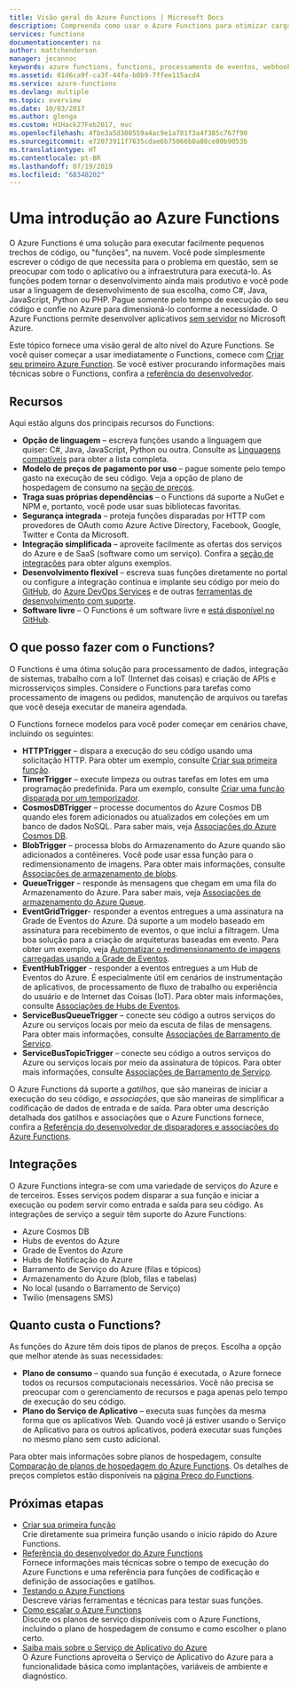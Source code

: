 ```yaml
---
title: Visão geral do Azure Functions | Microsoft Docs
description: Compreenda como usar o Azure Functions para otimizar cargas de trabalho assíncronas em minutos.
services: functions
documentationcenter: na
author: mattchenderson
manager: jeconnoc
keywords: azure functions, functions, processamento de eventos, webhooks, computação dinâmica, arquitetura sem servidor
ms.assetid: 01d6ca9f-ca3f-44fa-b0b9-7ffee115acd4
ms.service: azure-functions
ms.devlang: multiple
ms.topic: overview
ms.date: 10/03/2017
ms.author: glenga
ms.custom: H1Hack27Feb2017, mvc
ms.openlocfilehash: 4fbe3a5d308559a4ac9e1a781f3a4f385c767f90
ms.sourcegitcommit: e72073911f7635cdae6b75066b0a88ce00b9053b
ms.translationtype: HT
ms.contentlocale: pt-BR
ms.lasthandoff: 07/19/2019
ms.locfileid: "68348202"
---
```

# <a name="an-introduction-to-azure-functions"></a>Uma introdução ao Azure Functions  
O Azure Functions é uma solução para executar facilmente pequenos trechos de código, ou "funções", na nuvem. Você pode simplesmente escrever o código de que necessita para o problema em questão, sem se preocupar com todo o aplicativo ou a infraestrutura para executá-lo. As funções podem tornar o desenvolvimento ainda mais produtivo e você pode usar a linguagem de desenvolvimento de sua escolha, como C#, Java, JavaScript, Python ou PHP. Pague somente pelo tempo de execução do seu código e confie no Azure para dimensioná-lo conforme a necessidade. O Azure Functions permite desenvolver aplicativos [sem servidor](https://azure.microsoft.com/solutions/serverless/) no Microsoft Azure.

Este tópico fornece uma visão geral de alto nível do Azure Functions. Se você quiser começar a usar imediatamente o Functions, comece com [Criar seu primeiro Azure Function](functions-create-first-azure-function.md). Se você estiver procurando informações mais técnicas sobre o Functions, confira a [referência do desenvolvedor](functions-reference.md).

## <a name="features"></a>Recursos
Aqui estão alguns dos principais recursos do Functions:

* **Opção de linguagem** – escreva funções usando a linguagem que quiser: C#, Java, JavaScript, Python ou outra. Consulte as [Linguagens compatíveis](supported-languages.md) para obter a lista completa.
* **Modelo de preços de pagamento por uso** – pague somente pelo tempo gasto na execução de seu código. Veja a opção de plano de hospedagem de consumo na [seção de preços](#pricing).  
* **Traga suas próprias dependências** – o Functions dá suporte a NuGet e NPM e, portanto, você pode usar suas bibliotecas favoritas.  
* **Segurança integrada** – proteja funções disparadas por HTTP com provedores de OAuth como Azure Active Directory, Facebook, Google, Twitter e Conta da Microsoft.  
* **Integração simplificada** – aproveite facilmente as ofertas dos serviços do Azure e de SaaS (software como um serviço). Confira a [seção de integrações](#integrations) para obter alguns exemplos.  
* **Desenvolvimento flexível** – escreva suas funções diretamente no portal ou configure a integração contínua e implante seu código por meio do [GitHub](../app-service/scripts/cli-continuous-deployment-github.md), do [Azure DevOps Services](../app-service/scripts/cli-continuous-deployment-vsts.md) e de outras [ferramentas de desenvolvimento com suporte](../app-service/deploy-local-git.md).  
* **Software livre** – O Functions é um software livre e [está disponível no GitHub](https://github.com/azure/azure-webjobs-sdk-script).  

## <a name="what-can-i-do-with-functions"></a>O que posso fazer com o Functions?
O Functions é uma ótima solução para processamento de dados, integração de sistemas, trabalho com a IoT (Internet das coisas) e criação de APIs e microsserviços simples. Considere o Functions para tarefas como processamento de imagens ou pedidos, manutenção de arquivos ou tarefas que você deseja executar de maneira agendada. 

O Functions fornece modelos para você poder começar em cenários chave, incluindo os seguintes:

* **HTTPTrigger** – dispara a execução do seu código usando uma solicitação HTTP. Para obter um exemplo, consulte [Criar sua primeira função](functions-create-first-azure-function.md).
* **TimerTrigger** – execute limpeza ou outras tarefas em lotes em uma programação predefinida. Para um exemplo, consulte [Criar uma função disparada por um temporizador](functions-create-scheduled-function.md).
* **CosmosDBTrigger** – processe documentos do Azure Cosmos DB quando eles forem adicionados ou atualizados em coleções em um banco de dados NoSQL. Para saber mais, veja [Associações do Azure Cosmos DB](functions-bindings-cosmosdb-v2.md).
* **BlobTrigger** – processa blobs do Armazenamento do Azure quando são adicionados a contêineres. Você pode usar essa função para o redimensionamento de imagens. Para obter mais informações, consulte [Associações de armazenamento de blobs](functions-bindings-storage-blob.md).
* **QueueTrigger** – responde às mensagens que chegam em uma fila do Armazenamento do Azure. Para saber mais, veja [Associações de armazenamento do Azure Queue](functions-bindings-storage-queue.md).
* **EventGridTrigger**- responder a eventos entregues a uma assinatura na Grade de Eventos do Azure. Dá suporte a um modelo baseado em assinatura para recebimento de eventos, o que inclui a filtragem. Uma boa solução para a criação de arquiteturas baseadas em evento. Para obter um exemplo, veja [Automatizar o redimensionamento de imagens carregadas usando a Grade de Eventos](../event-grid/resize-images-on-storage-blob-upload-event.md).
* **EventHubTrigger** - responder a eventos entregues a um Hub de Eventos do Azure. É especialmente útil em cenários de instrumentação de aplicativos, de processamento de fluxo de trabalho ou experiência do usuário e de Internet das Coisas (IoT). Para obter mais informações, consulte [Associações de Hubs de Eventos](functions-bindings-event-hubs.md).
* **ServiceBusQueueTrigger** – conecte seu código a outros serviços do Azure ou serviços locais por meio da escuta de filas de mensagens. Para obter mais informações, consulte [Associações de Barramento de Serviço](functions-bindings-service-bus.md).
* **ServiceBusTopicTrigger** – conecte seu código a outros serviços do Azure ou serviços locais por meio da assinatura de tópicos. Para obter mais informações, consulte [Associações de Barramento de Serviço](functions-bindings-service-bus.md).

O Azure Functions dá suporte a *gatilhos*, que são maneiras de iniciar a execução do seu código, e *associações*, que são maneiras de simplificar a codificação de dados de entrada e de saída. Para obter uma descrição detalhada dos gatilhos e associações que o Azure Functions fornece, confira a [Referência do desenvolvedor de disparadores e associações do Azure Functions](functions-triggers-bindings.md).

## <a name="integrations"></a>Integrações
O Azure Functions integra-se com uma variedade de serviços do Azure e de terceiros. Esses serviços podem disparar a sua função e iniciar a execução ou podem servir como entrada e saída para seu código. As integrações de serviço a seguir têm suporte do Azure Functions:

* Azure Cosmos DB
* Hubs de eventos do Azure
* Grade de Eventos do Azure
* Hubs de Notificação do Azure
* Barramento de Serviço do Azure (filas e tópicos)
* Armazenamento do Azure (blob, filas e tabelas)
* No local (usando o Barramento de Serviço)
* Twilio (mensagens SMS)

## <a name="pricing"></a>Quanto custa o Functions?
As funções do Azure têm dois tipos de planos de preços. Escolha a opção que melhor atende às suas necessidades: 

* **Plano de consumo** – quando sua função é executada, o Azure fornece todos os recursos computacionais necessários. Você não precisa se preocupar com o gerenciamento de recursos e paga apenas pelo tempo de execução do seu código. 
* **Plano do Serviço de Aplicativo** – executa suas funções da mesma forma que os aplicativos Web. Quando você já estiver usando o Serviço de Aplicativo para os outros aplicativos, poderá executar suas funções no mesmo plano sem custo adicional. 

Para obter mais informações sobre planos de hospedagem, consulte [Comparação de planos de hospedagem do Azure Functions](functions-scale.md). Os detalhes de preços completos estão disponíveis na [página Preço do Functions](https://azure.microsoft.com/pricing/details/functions/).

## <a name="next-steps"></a>Próximas etapas
* [Criar sua primeira função](functions-create-first-azure-function.md)  
  Crie diretamente sua primeira função usando o início rápido do Azure Functions. 
* [Referência do desenvolvedor do Azure Functions](functions-reference.md)  
  Fornece informações mais técnicas sobre o tempo de execução do Azure Functions e uma referência para funções de codificação e definição de associações e gatilhos.
* [Testando o Azure Functions](functions-test-a-function.md)  
  Descreve várias ferramentas e técnicas para testar suas funções.
* [Como escalar o Azure Functions](functions-scale.md)  
  Discute os planos de serviço disponíveis com o Azure Functions, incluindo o plano de hospedagem de consumo e como escolher o plano certo. 
* [Saiba mais sobre o Serviço de Aplicativo do Azure](../app-service/overview.md)  
  O Azure Functions aproveita o Serviço de Aplicativo do Azure para a funcionalidade básica como implantações, variáveis de ambiente e diagnóstico. 

